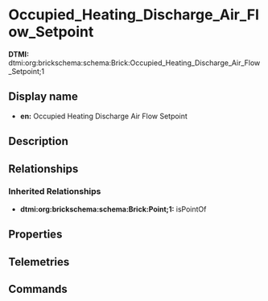 # Occupied_Heating_Discharge_Air_Flow_Setpoint
**DTMI:** dtmi:org:brickschema:schema:Brick:Occupied_Heating_Discharge_Air_Flow_Setpoint;1
## Display name
- **en:** Occupied Heating Discharge Air Flow Setpoint
## Description
## Relationships
### Inherited Relationships
* **dtmi:org:brickschema:schema:Brick:Point;1:** isPointOf
## Properties
## Telemetries
## Commands
